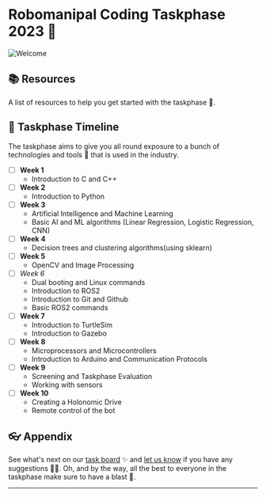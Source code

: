 # Robomanipal Coding Taskphase 2023 🤖 

![Welcome](https://i.imgur.com/qYNZG2o.jpg)

## 📚 Resources

A list of resources to help you get started with the taskphase 🚀.

## 🦦 Taskphase Timeline

The taskphase aims to give you all round exposure to a bunch of technologies and tools 🔧 that is used in the industry.

- [ ] **Week 1** 
    - Introduction to C and C++
- [ ] **Week 2**
    - Introduction to Python
- [ ] **Week 3**
    - Artificial Intelligence and Machine Learning
    - Basic AI and ML algorithms (Linear Regression, Logistic Regression, CNN)
- [ ] **Week 4**
    - Decision trees and clustering algorithms(using sklearn)
- [ ] **Week 5**
    - OpenCV and Image Processing
- [ ] *Week 6*
    - Dual booting and Linux commands
    - Introduction to ROS2
    - Introduction to Git and Github
    - Basic ROS2 commands
- [ ] **Week 7**
    - Introduction to TurtleSim
    - Introduction to Gazebo
- [ ] **Week 8**
    - Microprocessors and Microcontrollers
    - Introduction to Arduino and Communication Protocols
- [ ] **Week 9**
    - Screening and Taskphase Evaluation
    - Working with sensors
- [ ] **Week 10**
    - Creating a Holonomic Drive
    - Remote control of the bot





## 👓 Appendix

See what's next on our [task board](https://trello.com/invite/b/0kaVuw31/ATTI2c6b319c09955a987938ae0944ac9344FE749BD6/rm-taskphase-coding) ✨ and [let us know](https://github.com/Robomanipal-Taskphase-Coding-2023/.github/issues/new/choose) if you have any suggestions 🙇‍♂️. Oh, and by the way, all the best to everyone in the taskphase make sure to have a blast 🙌.

---
